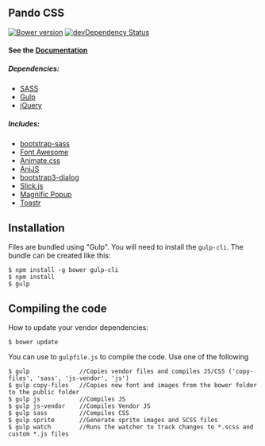 Pando CSS
---------

[![Bower version](https://badge.fury.io/bo/pando.svg)](http://badge.fury.io/bo/pando)
[![devDependency Status](https://david-dm.org/wuifdesign/pando/dev-status.svg)](https://david-dm.org/wuifdesign/pando#info=devDependencies)

#### See the [Documentation](http://wuifdesign.github.io/pando/)

##### Dependencies:
- [SASS](https://github.com/sass/sass)
- [Gulp](https://gulpjs.com/)
- [jQuery](https://jquery.com/)

##### Includes:
- [bootstrap-sass](https://github.com/twbs/bootstrap-sass)
- [Font Awesome](https://github.com/FortAwesome/Font-Awesome)
- [Animate.css](https://github.com/daneden/animate.css)
- [AniJS](https://github.com/anijs/anijs)
- [bootstrap3-dialog](https://github.com/nakupanda/bootstrap3-dialog)
- [Slick.js](https://github.com/kenwheeler/slick)
- [Magnific Popup](https://github.com/dimsemenov/Magnific-Popup)
- [Toastr](https://github.com/CodeSeven/toastr)

## Installation

Files are bundled using "Gulp". You will need to install the `gulp-cli`. The bundle can be created like this:

    $ npm install -g bower gulp-cli
    $ npm install
    $ gulp

## Compiling the code

How to update your vendor dependencies:

    $ bower update

You can use to `gulpfile.js` to compile the code. Use one of the following

    $ gulp              //Copies vendor files and compiles JS/CSS ('copy-files', 'sass', 'js-vendor', 'js')
    $ gulp copy-files   //Copies new font and images from the bower folder to the public folder
    $ gulp js           //Compiles JS
    $ gulp js-vendor    //Compiles Vendor JS
    $ gulp sass         //Compiles CSS
    $ gulp sprite       //Generate sprite images and SCSS files
    $ gulp watch        //Runs the watcher to track changes to *.scss and custom *.js files